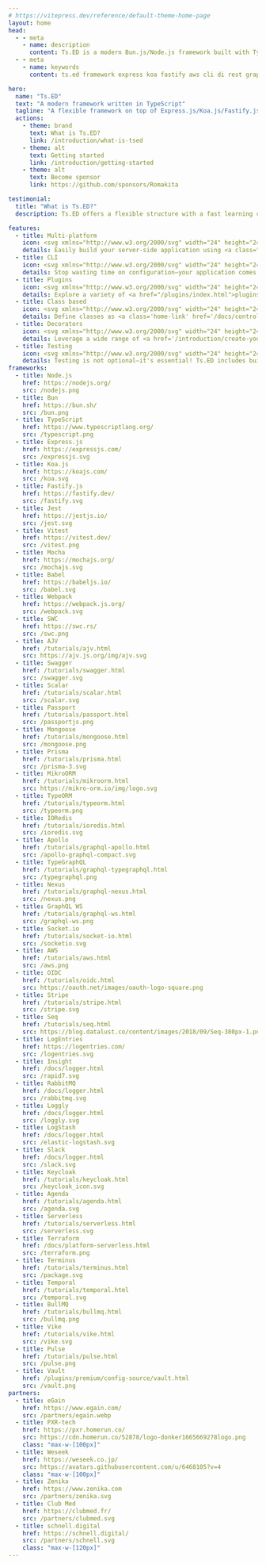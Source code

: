 ```yaml
---
# https://vitepress.dev/reference/default-theme-home-page
layout: home
head:
  - - meta
    - name: description
      content: Ts.ED is a modern Bun.js/Node.js framework built with TypeScript on top of Express.js/Koa.js/Fastify.js. It offers a flexible structure with a fast learning curve, specifically designed to improve the developer experience. Ts.ED provides numerous decorators and guidelines to make your code more readable and less error-prone. It supports various platforms and tools, including Node.js/Bun.js, Express.js/Koa.js, CLI, and serverless architectures (e.g., AWS).
  - - meta
    - name: keywords
      content: ts.ed framework express koa fastify aws cli di rest graphql typescript node.js bun.js javascript native ESM decorators jsonschema class models providers pipes middlewares testing developer

hero:
  name: "Ts.ED"
  text: "A modern framework written in TypeScript"
  tagline: "A flexible framework on top of Express.js/Koa.js/Fastify.js with a fast learning curve, designed to enhance the developer experience"
  actions:
    - theme: brand
      text: What is Ts.ED?
      link: /introduction/what-is-tsed
    - theme: alt
      text: Getting started
      link: /introduction/getting-started
    - theme: alt
      text: Become sponsor
      link: https://github.com/sponsors/Romakita

testimonial:
  title: "What is Ts.ED?"
  description: Ts.ED offers a flexible structure with a fast learning curve, specifically designed to improve the developer experience. It provides numerous decorators and guidelines to make your code more readable and less error-prone. Ts.ED supports various platforms and tools, including Node.js/Bun.js, <a class="home-link" href="/docs/configuration/express.html">Express.js</a>/<a class="home-link" href="/docs/configuration/koa.html">Koa.js</a>/<a class="home-link" href="/docs/configuration/fastify.html">Fastify.js</a>, <a class="home-link" href="/docs/command.html">CLI</a>, and [serverless architectures](/docs/platform-serverless.html) (e.g. AWS).

features:
  - title: Multi-platform
    icon: <svg xmlns="http://www.w3.org/2000/svg" width="24" height="24" viewBox="0 0 24 24" fill="none" stroke="currentColor" stroke-width="2" stroke-linecap="round" stroke-linejoin="round" class="lucide lucide-server"><rect width="20" height="8" x="2" y="2" rx="2" ry="2"/><rect width="20" height="8" x="2" y="14" rx="2" ry="2"/><line x1="6" x2="6.01" y1="6" y2="6"/><line x1="6" x2="6.01" y1="18" y2="18"/></svg>
    details: Easily build your server-side application using <a class="home-link" href="/docs/configuration/express.html">Express.js</a>, <a class="home-link" href="/docs/configuration/koa.html">Koa.js</a>, <a class="home-link" href="/docs/configuration/fastify.html">Fastify.js</a>, <a class="home-link" href="/introduction/getting-started.html">CLI</a>, or <a class="home-link" href="/docs/platform-serverless.html">serverless platforms</a> (e.g., AWS). It supports both Node.js and Bun.js runtimes. Learn more <a class="home-link" href="/introduction/capabilities.html">about Ts.ED capabilities</a>.
  - title: CLI
    icon: <svg xmlns="http://www.w3.org/2000/svg" width="24" height="24" viewBox="0 0 24 24" fill="none" stroke="currentColor" stroke-width="2" stroke-linecap="round" stroke-linejoin="round" class="lucide lucide-square-terminal-icon lucide-square-terminal"><path d="m7 11 2-2-2-2"/><path d="M11 13h4"/><rect width="18" height="18" x="3" y="3" rx="2" ry="2"/></svg>
    details: Stop wasting time on configuration—your application comes preconfigured for a fast start! Try our <a class="home-link" href="/introduction/getting-started.html">CLI</a>.
  - title: Plugins
    icon: <svg xmlns="http://www.w3.org/2000/svg" width="24" height="24" viewBox="0 0 24 24" fill="none" stroke="currentColor" stroke-width="2" stroke-linecap="round" stroke-linejoin="round" class="lucide lucide-unplug"><path d="m19 5 3-3"/><path d="m2 22 3-3"/><path d="M6.3 20.3a2.4 2.4 0 0 0 3.4 0L12 18l-6-6-2.3 2.3a2.4 2.4 0 0 0 0 3.4Z"/><path d="M7.5 13.5 10 11"/><path d="M10.5 16.5 13 14"/><path d="m12 6 6 6 2.3-2.3a2.4 2.4 0 0 0 0-3.4l-2.6-2.6a2.4 2.4 0 0 0-3.4 0Z"/></svg>
    details: Explore a variety of <a href="/plugins/index.html">plugins</a> (+100) to customize your application and build the perfect stack tailored to your needs. You can even <a href="/plugins/create-your-own-plugins.html">create your own plugins</a> to extend functionality further.
  - title: Class based
    icon: <svg xmlns="http://www.w3.org/2000/svg" width="24" height="24" viewBox="0 0 24 24" fill="none" stroke="currentColor" stroke-width="2" stroke-linecap="round" stroke-linejoin="round" class="lucide lucide-gem"><path d="M6 3h12l4 6-10 13L2 9Z"/><path d="M11 3 8 9l4 13 4-13-3-6"/><path d="M2 9h20"/></svg>
    details: Define classes as <a class='home-link' href='/docs/controllers.html'>Controllers</a>, <a class='home-link' href='/docs/configuration/configuration-sources.html'>ConfigSource</a>, <a class='home-link' href='/docs/model.html'>Models</a>, <a class='home-link' href='/docs/providers.html'>Providers (DI)</a>, <a class='home-link' href='/docs/interceptors.html'>Interceptors</a>, <a class='home-link' href='/docs/pipes.html'>Pipes</a>, and more, with JSON Schema and OpenAPI at the core of the framework.
  - title: Decorators
    icon: <svg xmlns="http://www.w3.org/2000/svg" width="24" height="24" viewBox="0 0 24 24" fill="none" stroke="currentColor" stroke-width="2" stroke-linecap="round" stroke-linejoin="round" class="lucide lucide-paintbrush"><path d="m14.622 17.897-10.68-2.913"/><path d="M18.376 2.622a1 1 0 1 1 3.002 3.002L17.36 9.643a.5.5 0 0 0 0 .707l.944.944a2.41 2.41 0 0 1 0 3.408l-.944.944a.5.5 0 0 1-.707 0L8.354 7.348a.5.5 0 0 1 0-.707l.944-.944a2.41 2.41 0 0 1 3.408 0l.944.944a.5.5 0 0 0 .707 0z"/><path d="M9 8c-1.804 2.71-3.97 3.46-6.583 3.948a.507.507 0 0 0-.302.819l7.32 8.883a1 1 0 0 0 1.185.204C12.735 20.405 16 16.792 16 15"/></svg>
    details: Leverage a wide range of <a href='/introduction/create-your-first-controller.html'>decorators</a> to structure your code, define routes, and implement methods with ease.
  - title: Testing
    icon: <svg xmlns="http://www.w3.org/2000/svg" width="24" height="24" viewBox="0 0 24 24" fill="none" stroke="currentColor" stroke-width="2" stroke-linecap="round" stroke-linejoin="round" class="lucide lucide-flask-conical"><path d="M10 2v7.527a2 2 0 0 1-.211.896L4.72 20.55a1 1 0 0 0 .9 1.45h12.76a1 1 0 0 0 .9-1.45l-5.069-10.127A2 2 0 0 1 14 9.527V2"/><path d="M8.5 2h7"/><path d="M7 16h10"/></svg>
    details: Testing is not optional—it's essential! Ts.ED includes built-in features to make testing your code simple and efficient. <a class='home-link' href='/docs/testing.html'>Learn more about testing tools embed by Ts.ED</a>.
frameworks:
  - title: Node.js
    href: https://nodejs.org/
    src: /nodejs.png
  - title: Bun
    href: https://bun.sh/
    src: /bun.png
  - title: TypeScript
    href: https://www.typescriptlang.org/
    src: /typescript.png
  - title: Express.js
    href: https://expressjs.com/
    src: /expressjs.svg
  - title: Koa.js
    href: https://koajs.com/
    src: /koa.svg
  - title: Fastify.js
    href: https://fastify.dev/
    src: /fastify.svg
  - title: Jest
    href: https://jestjs.io/
    src: /jest.svg
  - title: Vitest
    href: https://vitest.dev/
    src: /vitest.png
  - title: Mocha
    href: https://mochajs.org/
    src: /mochajs.svg
  - title: Babel
    href: https://babeljs.io/
    src: /babel.svg
  - title: Webpack
    href: https://webpack.js.org/
    src: /webpack.svg
  - title: SWC
    href: https://swc.rs/
    src: /swc.png
  - title: AJV
    href: /tutorials/ajv.html
    src: https://ajv.js.org/img/ajv.svg
  - title: Swagger
    href: /tutorials/swagger.html
    src: /swagger.svg
  - title: Scalar
    href: /tutorials/scalar.html
    src: /scalar.svg
  - title: Passport
    href: /tutorials/passport.html
    src: /passportjs.png
  - title: Mongoose
    href: /tutorials/mongoose.html
    src: /mongoose.png
  - title: Prisma
    href: /tutorials/prisma.html
    src: /prisma-3.svg
  - title: MikroORM
    href: /tutorials/mikroorm.html
    src: https://mikro-orm.io/img/logo.svg
  - title: TypeORM
    href: /tutorials/typeorm.html
    src: /typeorm.png
  - title: IORedis
    href: /tutorials/ioredis.html
    src: /ioredis.svg
  - title: Apollo
    href: /tutorials/graphql-apollo.html
    src: /apollo-graphql-compact.svg
  - title: TypeGraphQL
    href: /tutorials/graphql-typegraphql.html
    src: /typegraphql.png
  - title: Nexus
    href: /tutorials/graphql-nexus.html
    src: /nexus.png
  - title: GraphQL WS
    href: /tutorials/graphql-ws.html
    src: /graphql-ws.png
  - title: Socket.io
    href: /tutorials/socket-io.html
    src: /socketio.svg
  - title: AWS
    href: /tutorials/aws.html
    src: /aws.png
  - title: OIDC
    href: /tutorials/oidc.html
    src: https://oauth.net/images/oauth-logo-square.png
  - title: Stripe
    href: /tutorials/stripe.html
    src: /stripe.svg
  - title: Seq
    href: /tutorials/seq.html
    src: https://blog.datalust.co/content/images/2018/09/Seq-380px-1.png
  - title: LogEntries
    href: https://logentries.com/
    src: /logentries.svg
  - title: Insight
    href: /docs/logger.html
    src: /rapid7.svg
  - title: RabbitMQ
    href: /docs/logger.html
    src: /rabbitmq.svg
  - title: Loggly
    href: /docs/logger.html
    src: /loggly.svg
  - title: LogStash
    href: /docs/logger.html
    src: /elastic-logstash.svg
  - title: Slack
    href: /docs/logger.html
    src: /slack.svg
  - title: Keycloak
    href: /tutorials/keycloak.html
    src: /keycloak_icon.svg
  - title: Agenda
    href: /tutorials/agenda.html
    src: /agenda.svg
  - title: Serverless
    href: /tutorials/serverless.html
    src: /serverless.svg
  - title: Terraform
    href: /docs/platform-serverless.html
    src: /terraform.png
  - title: Terminus
    href: /tutorials/terminus.html
    src: /package.svg
  - title: Temporal
    href: /tutorials/temporal.html
    src: /temporal.svg
  - title: BullMQ
    href: /tutorials/bullmq.html
    src: /bullmq.png
  - title: Vike
    href: /tutorials/vike.html
    src: /vike.svg
  - title: Pulse
    href: /tutorials/pulse.html
    src: /pulse.png
  - title: Vault
    href: /plugins/premium/config-source/vault.html
    src: /vault.png
partners:
  - title: eGain
    href: https://www.egain.com/
    src: /partners/egain.webp
  - title: PXR-tech
    href: https://pxr.homerun.co/
    src: https://cdn.homerun.co/52878/logo-donker1665669278logo.png
    class: "max-w-[100px]"
  - title: Weseek
    href: https://weseek.co.jp/
    src: https://avatars.githubusercontent.com/u/6468105?v=4
    class: "max-w-[100px]"
  - title: Zenika
    href: https://www.zenika.com
    src: /partners/zenika.svg
  - title: Club Med
    href: https://clubmed.fr/
    src: /partners/clubmed.svg
  - title: schnell.digital
    href: https://schnell.digital/
    src: /partners/schnell.svg
    class: "max-w-[120px]"
---
```


